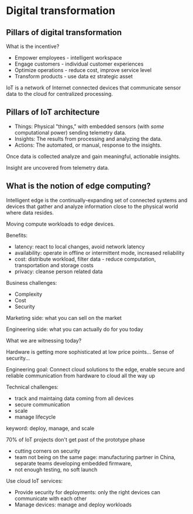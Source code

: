 Digital transformation
======================

Pillars of digital transformation
---------------------------------

What is the incentive?

- Empower employees - intelligent workspace
- Engage customers - individual customer experiences
- Optimize operations - reduce cost, improve service level
- Transform products - use data ez strategic asset

IoT is a network of Internet connected devices that communicate sensor
data to the cloud for centralized processing.

Pillars of IoT architecture
---------------------------

- Things: Physical "things," with embedded sensors (with *some*
  computational power) sending telemetry data.
- Insights: The results from processing and analyzing the data.
- Actions: The automated, or manual, response to the insights.

Once data is collected analyze and gain meaningful, actionable insights.

Insight are uncovered from telemetry data.

What is the notion of edge computing?
-------------------------------------

Intelligent edge is the continually-expanding set of connected systems
and devices that gather and analyze information close to the physical
world where data resides.

Moving compute workloads to edge devices.

Benefits:

- latency: react to local changes, avoid network latency
- availability: operate in offline or intermittent mode, increased
  reliability
- cost: distribute workload, filter data - reduce computation,
  transportation and storage costs
- privacy: cleanse person related data

Business challenges:

- Complexity
- Cost
- Security

Marketing side: what you can sell on the market

Engineering side: what you can actually do for you today

What we are witnessing today?

Hardware is getting more sophisticated at low price points... Sense of
security...

Engineering goal: Connect cloud solutions to the edge, enable secure and
reliable communication from hardware to cloud all the way up

Technical challenges:

- track and maintaing data coming from all devices
- secure communication
- scale
- manage lifecycle

keyword: deploy, manage, and scale

70% of IoT projects don't get past of the prototype phase

- cutting corners on security
- team not being on the same page: manufacturing partner in China,
  separate teams developing embedded firmware,
- not enough testing, no soft launch

Use cloud IoT services:

- Provide security for deployments: only the right devices can
  communicate with each other
- Manage devices: manage and deploy workloads
